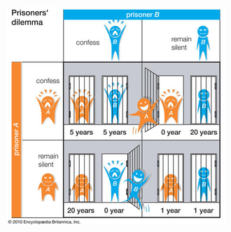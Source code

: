 <!-- .slide: data-background="resources/prisoners-dillema.jpg" data-state="dimish" -->

![Prisoner's Dillema](resources/prisoners-dillema.jpg)
